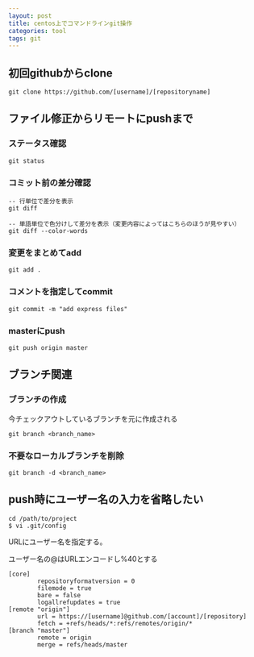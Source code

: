 ```yaml
---
layout: post
title: centos上でコマンドラインgit操作
categories: tool
tags: git
---
```


## 初回githubからclone

```
git clone https://github.com/[username]/[repositoryname]
```

## ファイル修正からリモートにpushまで

### ステータス確認

```
git status
```

### コミット前の差分確認

```
-- 行単位で差分を表示
git diff
```

```
-- 単語単位で色分けして差分を表示（変更内容によってはこちらのほうが見やすい）
git diff --color-words
```


### 変更をまとめてadd

```
git add .
```

### コメントを指定してcommit

```
git commit -m "add express files"
```

### masterにpush

```
git push origin master
```

## ブランチ関連

### ブランチの作成

今チェックアウトしているブランチを元に作成される

```
git branch <branch_name>
```



### 不要なローカルブランチを削除

```
git branch -d <branch_name>
```


## push時にユーザー名の入力を省略したい

```
cd /path/to/project
$ vi .git/config
```

URLにユーザー名を指定する。

ユーザー名の@はURLエンコードし%40とする

```
[core]
        repositoryformatversion = 0
        filemode = true
        bare = false
        logallrefupdates = true
[remote "origin"]
        url = https://[username]@github.com/[account]/[repository]
        fetch = +refs/heads/*:refs/remotes/origin/*
[branch "master"]
        remote = origin
        merge = refs/heads/master
```












